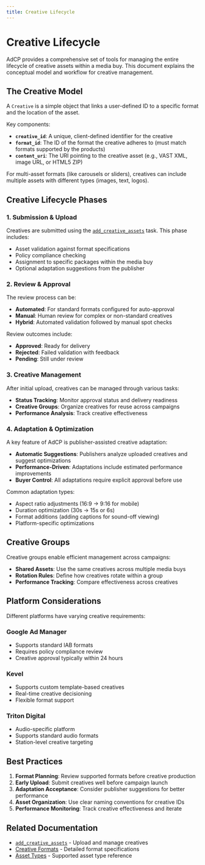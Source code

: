 ```yaml
---
title: Creative Lifecycle
---
```


# Creative Lifecycle

AdCP provides a comprehensive set of tools for managing the entire lifecycle of creative assets within a media buy. This document explains the conceptual model and workflow for creative management.

## The Creative Model

A `Creative` is a simple object that links a user-defined ID to a specific format and the location of the asset.

Key components:
- **`creative_id`**: A unique, client-defined identifier for the creative
- **`format_id`**: The ID of the format the creative adheres to (must match formats supported by the products)
- **`content_uri`**: The URI pointing to the creative asset (e.g., VAST XML, image URL, or HTML5 ZIP)

For multi-asset formats (like carousels or sliders), creatives can include multiple assets with different types (images, text, logos).

## Creative Lifecycle Phases

### 1. Submission & Upload

Creatives are submitted using the [`add_creative_assets`](./tasks/add_creative_assets) task. This phase includes:

- Asset validation against format specifications
- Policy compliance checking
- Assignment to specific packages within the media buy
- Optional adaptation suggestions from the publisher

### 2. Review & Approval

The review process can be:

- **Automated**: For standard formats configured for auto-approval
- **Manual**: Human review for complex or non-standard creatives
- **Hybrid**: Automated validation followed by manual spot checks

Review outcomes include:
- **Approved**: Ready for delivery
- **Rejected**: Failed validation with feedback
- **Pending**: Still under review

### 3. Creative Management

After initial upload, creatives can be managed through various tasks:

- **Status Tracking**: Monitor approval status and delivery readiness
- **Creative Groups**: Organize creatives for reuse across campaigns
- **Performance Analysis**: Track creative effectiveness

### 4. Adaptation & Optimization

A key feature of AdCP is publisher-assisted creative adaptation:

- **Automatic Suggestions**: Publishers analyze uploaded creatives and suggest optimizations
- **Performance-Driven**: Adaptations include estimated performance improvements
- **Buyer Control**: All adaptations require explicit approval before use

Common adaptation types:
- Aspect ratio adjustments (16:9 → 9:16 for mobile)
- Duration optimization (30s → 15s or 6s)
- Format additions (adding captions for sound-off viewing)
- Platform-specific optimizations

## Creative Groups

Creative groups enable efficient management across campaigns:

- **Shared Assets**: Use the same creatives across multiple media buys
- **Rotation Rules**: Define how creatives rotate within a group
- **Performance Tracking**: Compare effectiveness across creatives

## Platform Considerations

Different platforms have varying creative requirements:

### Google Ad Manager
- Supports standard IAB formats
- Requires policy compliance review
- Creative approval typically within 24 hours

### Kevel
- Supports custom template-based creatives
- Real-time creative decisioning
- Flexible format support

### Triton Digital
- Audio-specific platform
- Supports standard audio formats
- Station-level creative targeting

## Best Practices

1. **Format Planning**: Review supported formats before creative production
2. **Early Upload**: Submit creatives well before campaign launch
3. **Adaptation Acceptance**: Consider publisher suggestions for better performance
4. **Asset Organization**: Use clear naming conventions for creative IDs
5. **Performance Monitoring**: Track creative effectiveness and iterate

## Related Documentation

- [`add_creative_assets`](./tasks/add_creative_assets) - Upload and manage creatives
- [Creative Formats](./creative-formats) - Detailed format specifications
- [Asset Types](./asset-types) - Supported asset type reference